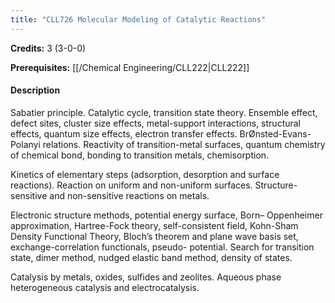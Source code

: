 ```yaml
---
title: "CLL726 Molecular Modeling of Catalytic Reactions"
---
```

**Credits:** 3 (3-0-0)

**Prerequisites:** [[/Chemical Engineering/CLL222|CLL222]]

#### Description
Sabatier principle. Catalytic cycle, transition state theory. Ensemble effect, defect sites, cluster size effects, metal-support interactions, structural effects, quantum size effects, electron transfer effects. BrØnsted-Evans-Polanyi relations. Reactivity of transition-metal surfaces, quantum chemistry of chemical bond, bonding to transition metals, chemisorption.

Kinetics of elementary steps (adsorption, desorption and surface reactions). Reaction on uniform and non-uniform surfaces. Structure- sensitive and non-sensitive reactions on metals.

Electronic structure methods, potential energy surface, Born– Oppenheimer approximation, Hartree-Fock theory, self-consistent field, Kohn-Sham Density Functional Theory, Bloch’s theorem and plane wave basis set, exchange-correlation functionals, pseudo- potential. Search for transition state, dimer method, nudged elastic band method, density of states.

Catalysis by metals, oxides, sulfides and zeolites. Aqueous phase heterogeneous catalysis and electrocatalysis.